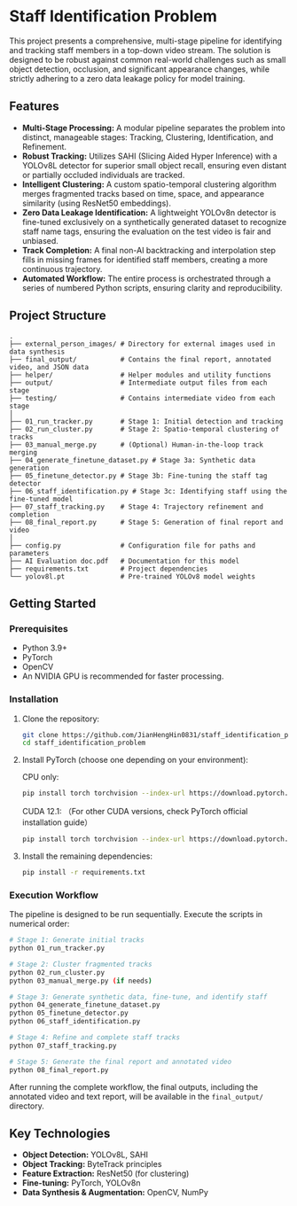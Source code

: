 # Staff Identification Problem

This project presents a comprehensive, multi-stage pipeline for identifying and tracking staff members in a top-down video stream. The solution is designed to be robust against common real-world challenges such as small object detection, occlusion, and significant appearance changes, while strictly adhering to a zero data leakage policy for model training.

## Features

- **Multi-Stage Processing:** A modular pipeline separates the problem into distinct, manageable stages: Tracking, Clustering, Identification, and Refinement.
- **Robust Tracking:** Utilizes SAHI (Slicing Aided Hyper Inference) with a YOLOv8L detector for superior small object recall, ensuring even distant or partially occluded individuals are tracked.
- **Intelligent Clustering:** A custom spatio-temporal clustering algorithm merges fragmented tracks based on time, space, and appearance similarity (using ResNet50 embeddings).
- **Zero Data Leakage Identification:** A lightweight YOLOv8n detector is fine-tuned exclusively on a synthetically generated dataset to recognize staff name tags, ensuring the evaluation on the test video is fair and unbiased.
- **Track Completion:** A final non-AI backtracking and interpolation step fills in missing frames for identified staff members, creating a more continuous trajectory.
- **Automated Workflow:** The entire process is orchestrated through a series of numbered Python scripts, ensuring clarity and reproducibility.

## Project Structure

```
.
├── external_person_images/ # Directory for external images used in data synthesis
├── final_output/           # Contains the final report, annotated video, and JSON data
├── helper/                 # Helper modules and utility functions
├── output/                 # Intermediate output files from each stage
├── testing/                # Contains intermediate video from each stage
│
├── 01_run_tracker.py       # Stage 1: Initial detection and tracking
├── 02_run_cluster.py       # Stage 2: Spatio-temporal clustering of tracks
├── 03_manual_merge.py      # (Optional) Human-in-the-loop track merging
├── 04_generate_finetune_dataset.py # Stage 3a: Synthetic data generation
├── 05_finetune_detector.py # Stage 3b: Fine-tuning the staff tag detector
├── 06_staff_identification.py # Stage 3c: Identifying staff using the fine-tuned model
├── 07_staff_tracking.py    # Stage 4: Trajectory refinement and completion
├── 08_final_report.py      # Stage 5: Generation of final report and video
│
├── config.py               # Configuration file for paths and parameters
├── AI Evaluation doc.pdf   # Documentation for this model
├── requirements.txt        # Project dependencies
└── yolov8l.pt              # Pre-trained YOLOv8 model weights
```

## Getting Started

### Prerequisites

- Python 3.9+
- PyTorch
- OpenCV
- An NVIDIA GPU is recommended for faster processing.

### Installation

1.  Clone the repository:

    ```bash
    git clone https://github.com/JianHengHin0831/staff_identification_problem.git
    cd staff_identification_problem
    ```

2.  Install PyTorch (choose one depending on your environment):

    CPU only:

    ```bash
    pip install torch torchvision --index-url https://download.pytorch.org/whl/cpu
    ```

    CUDA 12.1: （For other CUDA versions, check PyTorch official installation guide）

    ```bash
    pip install torch torchvision --index-url https://download.pytorch.org/whl/cu121
    ```

3.  Install the remaining dependencies:
    ```bash
    pip install -r requirements.txt
    ```

### Execution Workflow

The pipeline is designed to be run sequentially. Execute the scripts in numerical order:

```bash
# Stage 1: Generate initial tracks
python 01_run_tracker.py

# Stage 2: Cluster fragmented tracks
python 02_run_cluster.py
python 03_manual_merge.py (if needs)

# Stage 3: Generate synthetic data, fine-tune, and identify staff
python 04_generate_finetune_dataset.py
python 05_finetune_detector.py
python 06_staff_identification.py

# Stage 4: Refine and complete staff tracks
python 07_staff_tracking.py

# Stage 5: Generate the final report and annotated video
python 08_final_report.py
```

After running the complete workflow, the final outputs, including the annotated video and text report, will be available in the `final_output/` directory.

## Key Technologies

- **Object Detection:** YOLOv8L, SAHI
- **Object Tracking:** ByteTrack principles
- **Feature Extraction:** ResNet50 (for clustering)
- **Fine-tuning:** PyTorch, YOLOv8n
- **Data Synthesis & Augmentation:** OpenCV, NumPy
